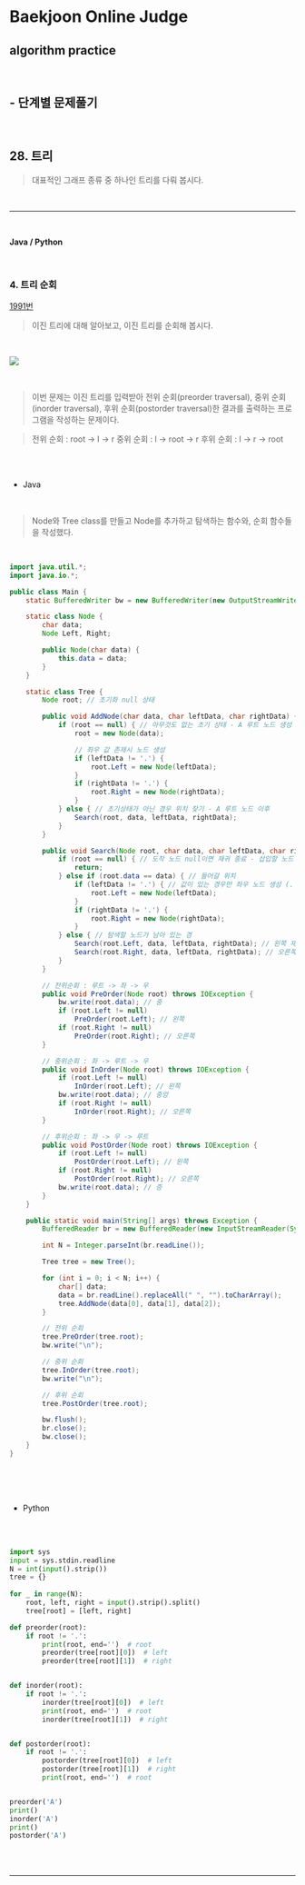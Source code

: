 # Baekjoon Online Judge

## algorithm practice
<br>

## - 단계별 문제풀기
<br>

## 28. 트리

> 대표적인 그래프 종류 중 하나인 트리를 다뤄 봅시다.

<br>

---

<br>

**Java / Python**

<br>

### 4. 트리 순회
[1991번](https://www.acmicpc.net/problem/1991) 
> 이진 트리에 대해 알아보고, 이진 트리를 순회해 봅시다.

<br>

![](https://images.velog.io/images/jini_eun/post/24353e68-ba39-401c-99a2-add3bdaf746f/image.png)

<br>

> 이번 문제는 이진 트리를 입력받아 전위 순회(preorder traversal), 중위 순회(inorder traversal), 후위 순회(postorder traversal)한 결과를 출력하는 프로그램을 작성하는 문제이다. 

> 전위 순회 : root -> l -> r 
중위 순회 : l -> root -> r 
후위 순회 : l -> r -> root 

<br><br>

- Java

<br>

> Node와 Tree class를 만들고 Node를 추가하고 탐색하는 함수와, 순회 함수들을 작성했다.

<br>

```java
import java.util.*;
import java.io.*;

public class Main {
	static BufferedWriter bw = new BufferedWriter(new OutputStreamWriter(System.out));

	static class Node {
		char data;
		Node Left, Right;

		public Node(char data) {
			this.data = data;
		}
	}

	static class Tree {
		Node root; // 초기화 null 상태

		public void AddNode(char data, char leftData, char rightData) {
			if (root == null) { // 아무것도 없는 초기 상태 - A 루트 노드 생성
				root = new Node(data);

				// 좌우 값 존재시 노드 생성
				if (leftData != '.') {
					root.Left = new Node(leftData);
				}
				if (rightData != '.') {
					root.Right = new Node(rightData);
				}
			} else { // 초기상태가 아닌 경우 위치 찾기 - A 루트 노드 이후
				Search(root, data, leftData, rightData);
			}
		}

		public void Search(Node root, char data, char leftData, char rightData) {
			if (root == null) { // 도착 노드 null이면 재귀 종료 - 삽입할 노드 X
				return;
			} else if (root.data == data) { // 들어갈 위치
				if (leftData != '.') { // 값이 있는 경우만 좌우 노드 생성 (. - X)
					root.Left = new Node(leftData);
				}
				if (rightData != '.') {
					root.Right = new Node(rightData);
				}
			} else { // 탐색할 노드가 남아 있는 경
				Search(root.Left, data, leftData, rightData); // 왼쪽 재귀 탐색
				Search(root.Right, data, leftData, rightData); // 오른쪽 재귀 탐색
			}
		}

		// 전위순회 : 루트 -> 좌 -> 우
		public void PreOrder(Node root) throws IOException {
			bw.write(root.data); // 중
			if (root.Left != null)
				PreOrder(root.Left); // 왼쪽
			if (root.Right != null)
				PreOrder(root.Right); // 오른쪽
		}

		// 중위순회 : 좌 -> 루트 -> 우
		public void InOrder(Node root) throws IOException {
			if (root.Left != null)
				InOrder(root.Left); // 왼쪽 
			bw.write(root.data); // 중앙 
			if (root.Right != null)
				InOrder(root.Right); // 오른쪽
		}

		// 후위순회 : 좌 -> 우 -> 루트
		public void PostOrder(Node root) throws IOException {
			if (root.Left != null)
				PostOrder(root.Left); // 왼쪽 
			if (root.Right != null)
				PostOrder(root.Right); // 오른쪽
			bw.write(root.data); // 증
		}
	}

	public static void main(String[] args) throws Exception {
		BufferedReader br = new BufferedReader(new InputStreamReader(System.in));

		int N = Integer.parseInt(br.readLine());

		Tree tree = new Tree();

		for (int i = 0; i < N; i++) {
			char[] data;
			data = br.readLine().replaceAll(" ", "").toCharArray();
			tree.AddNode(data[0], data[1], data[2]);
		}

		// 전위 순회
		tree.PreOrder(tree.root);
		bw.write("\n");

		// 중위 순회
		tree.InOrder(tree.root);
		bw.write("\n");

		// 후위 순회
		tree.PostOrder(tree.root);

		bw.flush();
		br.close();
		bw.close();
	}
}
```


<br><br><br>

- Python 

<br><br>

```python
import sys
input = sys.stdin.readline
N = int(input().strip())
tree = {}
 
for _ in range(N):
    root, left, right = input().strip().split()
    tree[root] = [left, right]

def preorder(root):
    if root != '.':
        print(root, end='')  # root
        preorder(tree[root][0])  # left
        preorder(tree[root][1])  # right


def inorder(root):
    if root != '.':
        inorder(tree[root][0])  # left
        print(root, end='')  # root
        inorder(tree[root][1])  # right


def postorder(root):
    if root != '.':
        postorder(tree[root][0])  # left
        postorder(tree[root][1])  # right
        print(root, end='')  # root


preorder('A')
print()
inorder('A')
print()
postorder('A')
```

<br><br>

---

<br>
